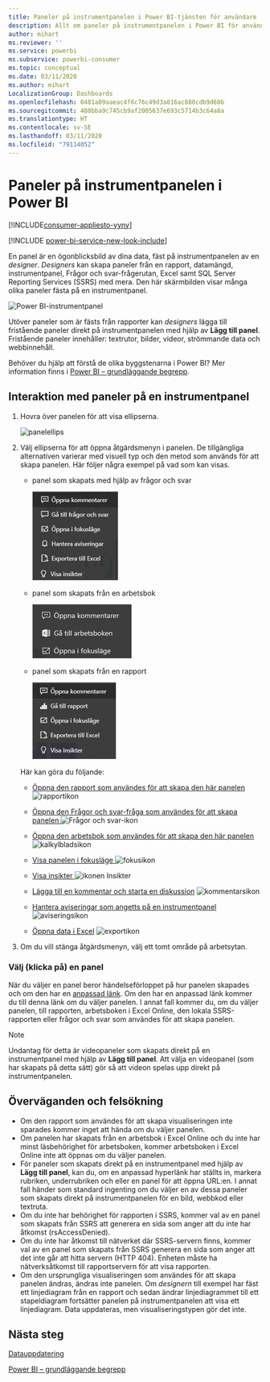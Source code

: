```yaml
---
title: Paneler på instrumentpanelen i Power BI-tjänsten för användare
description: Allt om paneler på instrumentpanelen i Power BI för användare. Detta inkluderar paneler som skapas från SQL Server Reporting Services (SSRS).
author: mihart
ms.reviewer: ''
ms.service: powerbi
ms.subservice: powerbi-consumer
ms.topic: conceptual
ms.date: 03/11/2020
ms.author: mihart
LocalizationGroup: Dashboards
ms.openlocfilehash: 0481a09aaeac4f6c76c49d3a816ac880cdb9d60b
ms.sourcegitcommit: 480bba9c745cb9af2005637e693c5714b3c64a8a
ms.translationtype: HT
ms.contentlocale: sv-SE
ms.lasthandoff: 03/11/2020
ms.locfileid: "79114052"
---
```

# <a name="dashboard-tiles-in-power-bi"></a>Paneler på instrumentpanelen i Power BI

[!INCLUDE[consumer-appliesto-yyny](../includes/consumer-appliesto-ynny.md)]

[!INCLUDE [power-bi-service-new-look-include](../includes/power-bi-service-new-look-include.md)]

En panel är en ögonblicksbild av dina data, fäst på instrumentpanelen av en *designer*. *Designers* kan skapa paneler från en rapport, datamängd, instrumentpanel, Frågor och svar-frågerutan, Excel samt SQL Server Reporting Services (SSRS) med mera.  Den här skärmbilden visar många olika paneler fästa på en instrumentpanel.

![Power BI-instrumentpanel](./media/end-user-tiles/power-bi-dash.png)


Utöver paneler som är fästs från rapporter kan *designers* lägga till fristående paneler direkt på instrumentpanelen med hjälp av **Lägg till panel**. Fristående paneler innehåller: textrutor, bilder, videor, strömmande data och webbinnehåll.

Behöver du hjälp att förstå de olika byggstenarna i Power BI?  Mer information finns i [Power BI – grundläggande begrepp](end-user-basic-concepts.md).


## <a name="interacting-with-tiles-on-a-dashboard"></a>Interaktion med paneler på en instrumentpanel

1. Hovra över panelen för att visa ellipserna.
   
    ![panelellips](./media/end-user-tiles/ellipses_new.png)
2. Välj ellipserna för att öppna åtgärdsmenyn i panelen. De tillgängliga alternativen varierar med visuell typ och den metod som används för att skapa panelen. Här följer några exempel på vad som kan visas.

    - panel som skapats med hjälp av frågor och svar
   
        ![ellipsikon](./media/end-user-tiles/power-bi-options-1.png)

    - panel som skapats från en arbetsbok
   
        ![ellipsikon](./media/end-user-tiles/power-bi-options-2.png)

    - panel som skapats från en rapport
   
        ![ellipsikon](./media/end-user-tiles/power-bi-options-3.png)
   
    Här kan göra du följande:
   
   * [Öppna den rapport som användes för att skapa den här panelen ](end-user-reports.md) ![rapportikon](./media/end-user-tiles/chart-icon.jpg)  
   
   * [Öppna den Frågor och svar-fråga som användes för att skapa panelen ](end-user-reports.md) ![Frågor och svar-ikon](./media/end-user-tiles/qna-icon.png)  
   

   * [Öppna den arbetsbok som användes för att skapa den här panelen ](end-user-reports.md) ![kalkylbladsikon](./media/end-user-tiles/power-bi-open-worksheet.png)  
   * [Visa panelen i fokusläge ](end-user-focus.md) ![fokusikon](./media/end-user-tiles/fullscreen-icon.jpg)  
   * [Visa insikter ](end-user-insights.md) ![ikonen Insikter](./media/end-user-tiles/power-bi-insights.png)
   * [Lägga till en kommentar och starta en diskussion](end-user-comment.md)  ![kommentarsikon](./media/end-user-tiles/comment-icons.png)
   * [Hantera aviseringar som angetts på en instrumentpanel](end-user-alerts.md)  ![aviseringsikon](./media/end-user-tiles/power-bi-alert-icon.png)
   * [Öppna data i Excel](end-user-export.md)  ![exportikon](./media/end-user-tiles/power-bi-export-icon.png)


3. Om du vill stänga åtgärdsmenyn, välj ett tomt område på arbetsytan.

### <a name="select-click-a-tile"></a>Välj (klicka på) en panel
När du väljer en panel beror händelseförloppet på hur panelen skapades och om den har en [anpassad länk](../service-dashboard-edit-tile.md). Om den har en anpassad länk kommer du till denna länk om du väljer panelen. I annat fall kommer du, om du väljer panelen, till rapporten, arbetsboken i Excel Online, den lokala SSRS-rapporten eller frågor och svar som användes för att skapa panelen.

> [!NOTE]
> Undantag för detta är videopaneler som skapats direkt på en instrumentpanel med hjälp av **Lägg till panel**. Att välja en videopanel (som har skapats på detta sätt) gör så att videon spelas upp direkt på instrumentpanelen.   
> 
> 

## <a name="considerations-and-troubleshooting"></a>Överväganden och felsökning
* Om den rapport som användes för att skapa visualiseringen inte sparades kommer inget att hända om du väljer panelen.
* Om panelen har skapats från en arbetsbok i Excel Online och du inte har minst läsbehörighet för arbetsboken, kommer arbetsboken i Excel Online inte att öppnas om du väljer panelen.
* För paneler som skapats direkt på en instrumentpanel med hjälp av **Lägg till panel**, kan du, om en anpassad hyperlänk har ställts in, markera rubriken, underrubriken och eller en panel för att öppna URL:en.  I annat fall händer som standard ingenting om du väljer en av dessa paneler som skapats direkt på instrumentpanelen för en bild, webbkod eller textruta.
* Om du inte har behörighet för rapporten i SSRS, kommer val av en panel som skapats från SSRS att generera en sida som anger att du inte har åtkomst (rsAccessDenied).
* Om du inte har åtkomst till nätverket där SSRS-servern finns, kommer val av en panel som skapats från SSRS generera en sida som anger att det inte går att hitta servern (HTTP 404). Enheten måste ha nätverksåtkomst till rapportservern för att visa rapporten.
* Om den ursprungliga visualiseringen som användes för att skapa panelen ändras, ändras inte panelen.  Om *designern* till exempel har fäst ett linjediagram från en rapport och sedan ändrar linjediagrammet till ett stapeldiagram fortsätter panelen på instrumentpanelen att visa ett linjediagram. Data uppdateras, men visualiseringstypen gör det inte.

## <a name="next-steps"></a>Nästa steg
[Datauppdatering](../refresh-data.md)

[Power BI – grundläggande begrepp](end-user-basic-concepts.md)

